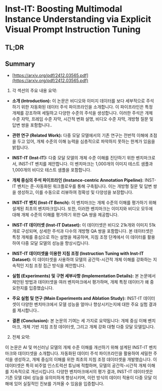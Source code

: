 # Inst-IT: Boosting Multimodal Instance Understanding via Explicit Visual Prompt Instruction Tuning
## TL;DR
## Summary
- [https://arxiv.org/pdf/2412.03565.pdf](https://arxiv.org/pdf/2412.03565.pdf)

1. 각 섹션의 주요 내용 요약:

- **소개 (Introduction):**
  이 논문은 비디오와 이미지 데이터를 보다 세부적으로 주석하기 위한 자동화된 데이터 주석 파이프라인을 소개합니다. 이 파이프라인은 특정 개체를 강조하여 세밀하고 다양한 수준의 주석을 생성합니다. 이러한 주석은 개체 수준 자막, 프레임 수준 자막, 시간적 변화 설명, 비디오 수준 자막, 개방형 질문 및 답변 쌍을 포함합니다..

- **관련 연구 (Related Work):**
  다중 모달 모델에서의 기존 연구는 전반적 이해에 초점을 두고 있어, 개체 수준의 이해 능력을 심층적으로 파악하지 못하는 한계가 있음을 밝힙니다.

- **INST-IT (Inst-IT):**
  다중 모달 모델의 개체 수준 이해를 진단하기 위한 벤치마크로서, INST-IT 벤치를 제안합니다. 이 벤치마크는 1,000개의 이미지 테스트 샘플과 1,000개의 비디오 테스트 샘플을 포함합니다.

- **개체 중심의 주석 파이프라인 (Instance-centric Annotation Pipeline):**
  INST-IT 벤치는 준-자동화된 워크플로우를 통해 구축됩니다. 이는 개방형 질문 및 답변 쌍을 생성하고, 이를 수동으로 리뷰하여 정확성 및 다양성을 보장합니다.

- **INST-IT 벤치 (Inst-IT Bench):**
  이 벤치마크는 개체 수준의 이해를 평가하기 위해 설계된 최초의 벤치마크입니다. 또한, 이러한 벤치마크는 이미지와 비디오 모두에 대해 개체 수준의 이해를 평가하기 위한 QA 쌍을 제공합니다.

- **INST-IT 데이터셋 (Inst-IT Dataset):**
  이 데이터셋은 비디오 21k개와 이미지 51k개로 구성되며, 상세한 주석과 다수의 개방형 QA 쌍을 포함합니다. 본 데이터셋은 특정 개체를 중심으로 하는 설명을 제공하며, 지침 조정 단계에서 이 데이터를 활용하여 다중 모달 모델의 성능을 향상시킵니다.

- **INST-IT 데이터셋을 이용한 지침 조정 (Instruction Tuning with Inst-IT Dataset):**
  이 데이터셋을 사용하여 모델의 공간적-시간적 개체 이해를 강화하는 지속적인 지침 조정 접근 방식을 제안합니다.

- **실험 (Experiments) 및 구현 세부사항 (Implementation Details):**
  본 논문에서 제안된 방법과 데이터셋을 여러 벤치마크에서 평가하며, 개체 특정 데이터가 왜 중요한지를 입증했습니다.

- **주요 실험 및 연구 (Main Experiments and Ablation Study):**
  INST-IT 데이터셋이 다양한 벤치마크에서 모델 성능을 얼마나 향상시키는지에 대한 주요 실험 결과를 제시합니다..

- **결론 (Conclusion):**
  본 논문의 기여는 세 가지로 요약됩니다: 개체 중심 이해 벤치마크, 개체 기반 지침 조정 데이터셋, 그리고 개체 강화 대형 다중 모달 모델입니다.

2. 전체 요약:

이 논문은 AI 및 머신러닝 모델의 개체 수준 이해를 개선하기 위해 설계된 INST-IT 벤치마크와 데이터셋을 소개합니다. 자동화된 데이터 주석 파이프라인을 활용하여 세밀한 주석을 생성하고, 개체 중심의 이해를 위한 최초의 지침 조정 데이터셋을 개발했습니다. 이 데이터셋은 특히 비주얼 인스트럭션 튜닝에 적합하며, 모델의 공간적-시간적 개체 이해를 지속적으로 개선시킵니다. 다양한 벤치마크에서의 평가 결과, INST-IT 데이터셋은 기존 모델 대비 성능을 유의미하게 향상시키며, 이런 방식의 데이터 적용이 다중 모달 이해에 있어 실질적인 진보를 가져올 수 있음을 입증합니다.